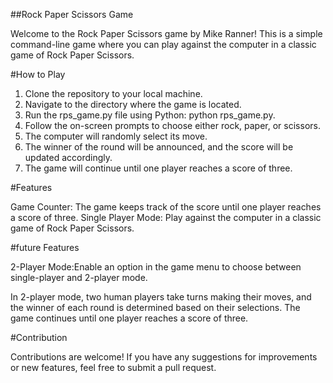 ##Rock Paper Scissors Game

Welcome to the Rock Paper Scissors game by Mike Ranner! This is a simple command-line game where you can play against the computer in a classic game of Rock Paper Scissors.

#How to Play
1. Clone the repository to your local machine.
2. Navigate to the directory where the game is located.
3. Run the rps_game.py file using Python: python rps_game.py.
4. Follow the on-screen prompts to choose either rock, paper, or scissors.
5. The computer will randomly select its move.
6. The winner of the round will be announced, and the score will be updated accordingly.
7. The game will continue until one player reaches a score of three.

#Features

Game Counter: The game keeps track of the score until one player reaches a score of three.
Single Player Mode: Play against the computer in a classic game of Rock Paper Scissors.

#future Features

2-Player Mode:Enable an option in the game menu to choose between single-player and 2-player mode.

In 2-player mode, two human players take turns making their moves, and the winner of each round is determined based on their selections.
The game continues until one player reaches a score of three.

#Contribution

Contributions are welcome! If you have any suggestions for improvements or new features, feel free to submit a pull request.

